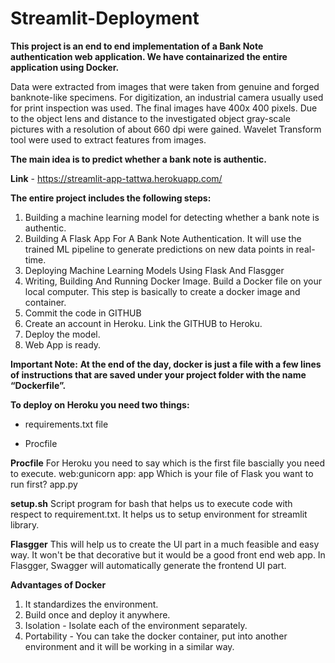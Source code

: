 # Streamlit-Deployment

**This project is an end to end implementation of a Bank Note authentication web application. We have containarized the entire application using Docker.**

Data were extracted from images that were taken from genuine and forged banknote-like specimens. For digitization, an industrial camera usually used for print inspection was used. The final images have 400x 400 pixels. Due to the object lens and distance to the investigated object gray-scale pictures with a resolution of about 660 dpi were gained. Wavelet Transform tool were used to extract features from images.

**The main idea is to predict whether a bank note is authentic.**

**Link** - https://streamlit-app-tattwa.herokuapp.com/

**The entire project includes the following steps:**
1. Building a machine learning model for detecting whether a bank note is authentic. 
2. Building A Flask App For A Bank Note Authentication. It will use the trained ML pipeline to generate predictions on new data points in real-time.
3. Deploying Machine Learning Models Using Flask And Flasgger
4. Writing, Building And Running Docker Image. Build a Docker file on your local computer. This step is basically to create a docker image and container.
5. Commit the code in GITHUB
6. Create an account in Heroku. Link the GITHUB to Heroku. 
7. Deploy the model. 
8. Web App is ready. 

**Important Note:**
**At the end of the day, docker is just a file with a few lines of instructions that are saved under your project folder with the name “Dockerfile”.**

**To deploy on Heroku you need two things:**

+ requirements.txt file

+ Procfile

**Procfile**
For Heroku you need to say which is the first file bascially you need to execute. 
web:gunicorn app: app
Which is your file of Flask you want to run first? app.py

**setup.sh**
Script program for bash that helps us to execute code with respect to requirement.txt. 
It helps us to setup environment for streamlit library. 

**Flasgger**
This will help us to create the UI part in a much feasible and easy way. It won't be that decorative but it would be a good front end web app. In Flasgger, Swagger will automatically generate the frontend UI part. 


**Advantages of Docker**
1. It standardizes the environment.
2. Build once and deploy it anywhere. 
3. Isolation - Isolate each of the environment separately.
4. Portability - You can take the docker container, put into another environment and it will be working in a similar way. 







